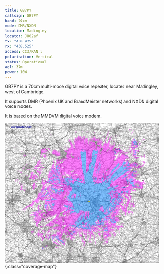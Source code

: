 ```yaml
---
title: GB7PY
callsign: GB7PY
band: 70cm
mode: DMR/NXDN
location: Madingley
locator: JO02af
tx: "430.925"
rx: "438.525"
access: CC3/RAN 1
polarisation: Vertical
status: Operational
agl: 37m
power: 10W
---
```

GB7PY is a 70cm multi-mode digital voice repeater, located near Madingley, west of Cambridge.

It supports DMR (Phoenix UK and BrandMeister networks) and NXDN digital voice modes.

It is based on the MMDVM digital voice modem.

[![Coverage map for GB7PY](/assets/coverage/gb7py.jpg)](https://ukrepeater.net/repeatermaps/gb7py.jpg){:class="coverage-map"}